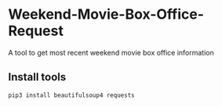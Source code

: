 # Weekend-Movie-Box-Office-Request
A tool to get most recent weekend movie box office information


## Install tools
```
pip3 install beautifulsoup4 requests
```
